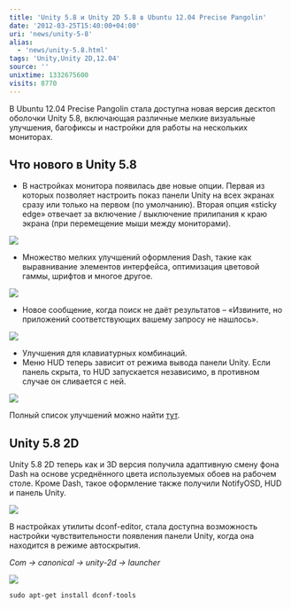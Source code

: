 ```yaml
---
title: 'Unity 5.8 и Unity 2D 5.8 в Ubuntu 12.04 Precise Pangolin'
date: '2012-03-25T15:40:00+04:00'
uri: 'news/unity-5-8'
alias: 
  - 'news/unity-5.8.html'
tags: 'Unity,Unity 2D,12.04'
source: ''
unixtime: 1332675600
visits: 8770
---
```

В Ubuntu 12.04 Precise Pangolin стала доступна новая версия десктоп оболочки Unity 5.8, включающая различные мелкие визуальные улучшения, багофиксы и настройки для работы на нескольких мониторах.

## Что нового в Unity 5.8

*   В настройках монитора появилась две новые опции. Первая из которых позволяет настроить показ панели Unity на всех экранах сразу или только на первом (по умолчанию). Вторая опция «sticky edge» отвечает за включение / выключение прилипания к краю экрана (при перемещение мыши между мониторами).

[![](img/2012/03/25/15-00/unity-5-8-3-7013669525-o.jpg)](img/2012/03/25/15-00/unity-5-8-3-7013669525-o.jpg)

*   Множество мелких улучшений оформления Dash, такие как выравнивание элементов интерфейса, оптимизация цветовой гаммы, шрифтов и многое другое.

[![](img/2012/03/25/15-00/unity-5-8-1-7013669121-o.jpg)](img/2012/03/25/15-00/unity-5-8-1-7013669121-o.jpg)

*   Новое сообщение, когда поиск не даёт результатов – «Извините, но приложений соответствующих вашему запросу не нашлось».

[![](img/2012/03/25/15-00/unity-5-8-2-6867559348-o.jpg)](img/2012/03/25/15-00/unity-5-8-2-6867559348-o.jpg)

*   Улучшения для клавиатурных комбинаций.
*   Меню HUD теперь зависит от режима вывода панели Unity. Если панель скрыта, то HUD запускается независимо, в противном случае он сливается с ней.

[![](img/2012/03/25/15-00/unity-5-8-6-7013670319-o.jpg)](img/2012/03/25/15-00/unity-5-8-6-7013670319-o.jpg)

Полный список улучшений можно найти [тут](https://launchpad.net/ubuntu/precise/+source/unity/5.8.0-0ubuntu1).

## Unity 5.8 2D

Unity 5.8 2D теперь как и 3D версия получила адаптивную смену фона Dash на основе усреднённого цвета используемых обоев на рабочем столе. Кроме Dash, такое оформление также получили NotifyOSD, HUD и панель Unity.

[![](img/2012/03/25/15-00/unity-5-8-5-7013669961-o.jpg)](img/2012/03/25/15-00/unity-5-8-5-7013669961-o.jpg)

В настройках утилиты dconf-editor, cтала доступна возможность настройки чувствительности появления панели Unity, когда она находится в режиме автоскрытия.

*Com → canonical → unity-2d → launcher*

[![](img/2012/03/25/15-00/unity-5-8-4-6867559636-o.jpg)](img/2012/03/25/15-00/unity-5-8-4-6867559636-o.jpg)

```
sudo apt-get install dconf-tools
```
